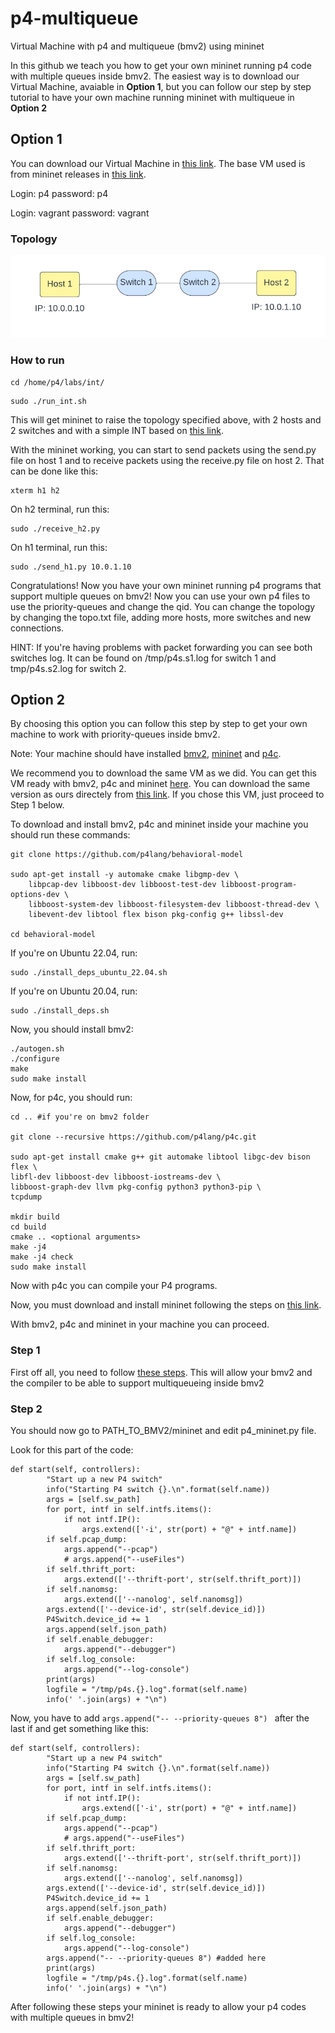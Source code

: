 # p4-multiqueue
Virtual Machine with p4 and multiqueue (bmv2) using mininet

In this github we teach you how to get your own mininet running p4 code with multiple queues inside bmv2.
The easiest way is to download our Virtual Machine, avaiable in **Option 1**, but you can follow our step by step tutorial to have your own machine running mininet with multiqueue in **Option 2**

## Option 1
You can download our Virtual Machine in [this link](https://drive.google.com/file/d/1Fwz2RwHIK5KdgVkLBmCA2ga2yJ5MXZOH/view?usp=sharing). The base VM used is from mininet releases in [this link](https://github.com/mininet/mininet/releases/).

Login: p4
password: p4

Login: vagrant
password: vagrant

### Topology
<img src="https://github.com/dcomp-leris/p4-multiqueue/blob/main/Topology.png" alt="P4 Topology, including two switches and two hosts">

### How to run

```
cd /home/p4/labs/int/
```
```
sudo ./run_int.sh
```

This will get mininet to raise the topology specified above, with 2 hosts and 2 switches and with a simple INT based on [this link](https://github.com/dcomp-leris/InbandNetworkTelemetry-P4). 

With the mininet working, you can start to send packets using the send.py file on host 1 and to receive packets using the receive.py file on host 2. That can be done like this:


```
xterm h1 h2
```
On h2 terminal, run this:
```
sudo ./receive_h2.py
```

On h1 terminal, run this:
```
sudo ./send_h1.py 10.0.1.10
```

Congratulations! Now you have your own mininet running p4 programs that support multiple queues on bmv2!
Now you can use your own p4 files to use the priority-queues and change the qid.
You can change the topology by changing the topo.txt file, adding more hosts, more switches and new connections.

HINT: If you're having problems with packet forwarding you can see both switches log. It can be found on /tmp/p4s.s1.log for switch 1 and tmp/p4s.s2.log for switch 2.

## Option 2
By choosing this option you can follow this step by step to get your own machine to work with priority-queues inside bmv2.

Note: Your machine should have installed [bmv2](https://github.com/p4lang/behavioral-model), [mininet](https://github.com/mininet/mininet) and [p4c](https://github.com/p4lang/p4c).


We recommend you to download the same VM as we did. You can get this VM ready with bmv2, p4c and mininet [here](https://github.com/jafingerhut/p4-guide/blob/master/bin/README-install-troubleshooting.md). You can download the same version as ours directely from [this link](https://drive.google.com/file/d/1_1CCNnJeQRpAfhTpw-m2LZ2T97QWgKp8/view?pli=1). If you chose this VM, just proceed to Step 1 below.

To download and install bmv2, p4c and mininet inside your machine you should run these commands:
``` 
git clone https://github.com/p4lang/behavioral-model

sudo apt-get install -y automake cmake libgmp-dev \
    libpcap-dev libboost-dev libboost-test-dev libboost-program-options-dev \
    libboost-system-dev libboost-filesystem-dev libboost-thread-dev \
    libevent-dev libtool flex bison pkg-config g++ libssl-dev

cd behavioral-model
```

If you're on Ubuntu 22.04, run:
```
sudo ./install_deps_ubuntu_22.04.sh
```

If you're on Ubuntu 20.04, run:
```
sudo ./install_deps.sh
```

Now, you should install bmv2:
```
./autogen.sh
./configure
make
sudo make install
```

Now, for p4c, you should run:
```
cd .. #if you're on bmv2 folder

git clone --recursive https://github.com/p4lang/p4c.git

sudo apt-get install cmake g++ git automake libtool libgc-dev bison flex \
libfl-dev libboost-dev libboost-iostreams-dev \
libboost-graph-dev llvm pkg-config python3 python3-pip \
tcpdump

mkdir build
cd build
cmake .. <optional arguments>
make -j4
make -j4 check
sudo make install
```

Now with p4c you can compile your P4 programs.

Now, you must download and install mininet following the steps on [this link](https://github.com/mininet/mininet).

With bmv2, p4c and mininet in your machine you can proceed.

### Step 1
First off all, you need to follow [these steps](https://github.com/nsg-ethz/p4-learning/tree/master/examples/multiqueueing). This will allow your bmv2 and the compiler to be able to support multiqueueing inside bmv2

### Step 2
You should now go to PATH_TO_BMV2/mininet and edit p4_mininet.py file. 

Look for this part of the code:
```
def start(self, controllers):
        "Start up a new P4 switch"
        info("Starting P4 switch {}.\n".format(self.name))
        args = [self.sw_path]
        for port, intf in self.intfs.items():
            if not intf.IP():
                args.extend(['-i', str(port) + "@" + intf.name])
        if self.pcap_dump:
            args.append("--pcap")
            # args.append("--useFiles")
        if self.thrift_port:
            args.extend(['--thrift-port', str(self.thrift_port)])
        if self.nanomsg:
            args.extend(['--nanolog', self.nanomsg])
        args.extend(['--device-id', str(self.device_id)])
        P4Switch.device_id += 1
        args.append(self.json_path)
        if self.enable_debugger:
            args.append("--debugger")
        if self.log_console:
            args.append("--log-console")
        print(args)
        logfile = "/tmp/p4s.{}.log".format(self.name)
        info(' '.join(args) + "\n")
```

Now, you have to add ``` args.append("-- --priority-queues 8")  ``` after the last if and get something like this:

```
def start(self, controllers):
        "Start up a new P4 switch"
        info("Starting P4 switch {}.\n".format(self.name))
        args = [self.sw_path]
        for port, intf in self.intfs.items():
            if not intf.IP():
                args.extend(['-i', str(port) + "@" + intf.name])
        if self.pcap_dump:
            args.append("--pcap")
            # args.append("--useFiles")
        if self.thrift_port:
            args.extend(['--thrift-port', str(self.thrift_port)])
        if self.nanomsg:
            args.extend(['--nanolog', self.nanomsg])
        args.extend(['--device-id', str(self.device_id)])
        P4Switch.device_id += 1
        args.append(self.json_path)
        if self.enable_debugger:
            args.append("--debugger")
        if self.log_console:
            args.append("--log-console")
        args.append("-- --priority-queues 8") #added here
        print(args)
        logfile = "/tmp/p4s.{}.log".format(self.name)
        info(' '.join(args) + "\n")
```

After following these steps your mininet is ready to allow your p4 codes with multiple queues in bmv2!

